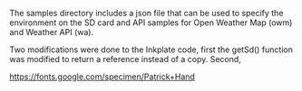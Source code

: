 

The samples directory includes a json file that can be used to specify the environment on the SD card and API samples for Open Weather Map (owm) and Weather API (wa).

Two modifications were done to the Inkplate code, first the getSd() function was modified to return a reference instead of a copy. Second, 

https://fonts.google.com/specimen/Patrick+Hand